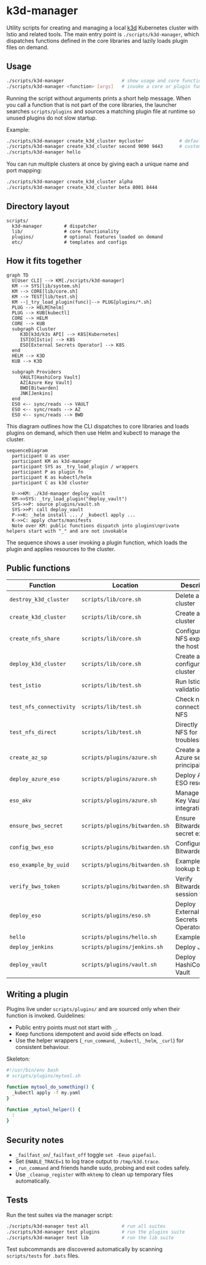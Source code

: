 # k3d-manager

Utility scripts for creating and managing a local [k3d](https://k3d.io/) Kubernetes cluster with Istio and related tools.  The main entry point is `./scripts/k3d-manager`, which dispatches functions defined in the core libraries and lazily loads plugin files on demand.

## Usage

```bash
./scripts/k3d-manager                     # show usage and core functions
./scripts/k3d-manager <function> [args]   # invoke a core or plugin function
```

Running the script without arguments prints a short help message.  When you call a function that is not part of the core libraries, the launcher searches `scripts/plugins` and sources a matching plugin file at runtime so unused plugins do not slow startup.

Example:

```bash
./scripts/k3d-manager create_k3d_cluster mycluster             # default 8000/8443
./scripts/k3d-manager create_k3d_cluster second 9090 9443      # custom ports
./scripts/k3d-manager hello
```

You can run multiple clusters at once by giving each a unique name and
port mapping:

```bash
./scripts/k3d-manager create_k3d_cluster alpha
./scripts/k3d-manager create_k3d_cluster beta 8001 8444
```

## Directory layout

```
scripts/
  k3d-manager        # dispatcher
  lib/               # core functionality
  plugins/           # optional features loaded on demand
  etc/               # templates and configs
```

## How it fits together

```mermaid
graph TD
  U[User CLI] --> KM[./scripts/k3d-manager]
  KM --> SYS[lib/system.sh]
  KM --> CORE[lib/core.sh]
  KM --> TEST[lib/test.sh]
  KM --|_try_load_plugin(func)|--> PLUG[plugins/*.sh]
  PLUG --> HELM[helm]
  PLUG --> KUB[kubectl]
  CORE --> HELM
  CORE --> KUB
  subgraph Cluster
     K3D[k3d/k3s API] --> K8S[Kubernetes]
     ISTIO[Istio] --> K8S
     ESO[External Secrets Operator] --> K8S
  end
  HELM --> K3D
  KUB --> K3D

  subgraph Providers
     VAULT[HashiCorp Vault]
     AZ[Azure Key Vault]
     BWD[Bitwarden]
     JNK[Jenkins]
  end
  ESO <-- sync/reads --> VAULT
  ESO <-- sync/reads --> AZ
  ESO <-- sync/reads --> BWD
```

This diagram outlines how the CLI dispatches to core libraries and loads plugins on demand, which then use Helm and kubectl to manage the cluster.

```mermaid
sequenceDiagram
  participant U as user
  participant KM as k3d-manager
  participant SYS as _try_load_plugin / wrappers
  participant P as plugin fn
  participant K as kubectl/helm
  participant C as k3d cluster

  U->>KM: ./k3d-manager deploy_vault
  KM->>SYS: _try_load_plugin("deploy_vault")
  SYS->>P: source plugins/vault.sh
  SYS->>P: call deploy_vault
  P->>K: _helm install ... / _kubectl apply ...
  K->>C: apply charts/manifests
  Note over KM: public functions dispatch into plugins\nprivate helpers start with "_" and are not invokable
```

The sequence shows a user invoking a plugin function, which loads the plugin and applies resources to the cluster.

## Public functions

| Function | Location | Description |
| --- | --- | --- |
| `destroy_k3d_cluster` | `scripts/lib/core.sh` | Delete a k3d cluster |
| `create_k3d_cluster` | `scripts/lib/core.sh` | Create a k3d cluster |
| `create_nfs_share` | `scripts/lib/core.sh` | Configure an NFS export on the host |
| `deploy_k3d_cluster` | `scripts/lib/core.sh` | Create and configure a cluster |
| `test_istio` | `scripts/lib/test.sh` | Run Istio validation tests |
| `test_nfs_connectivity` | `scripts/lib/test.sh` | Check network connectivity to NFS |
| `test_nfs_direct` | `scripts/lib/test.sh` | Directly mount NFS for troubleshooting |
| `create_az_sp` | `scripts/plugins/azure.sh` | Create an Azure service principal |
| `deploy_azure_eso` | `scripts/plugins/azure.sh` | Deploy Azure ESO resources |
| `eso_akv` | `scripts/plugins/azure.sh` | Manage Azure Key Vault ESO integration |
| `ensure_bws_secret` | `scripts/plugins/bitwarden.sh` | Ensure Bitwarden secret exists |
| `config_bws_eso` | `scripts/plugins/bitwarden.sh` | Configure Bitwarden ESO |
| `eso_example_by_uuid` | `scripts/plugins/bitwarden.sh` | Example ESO lookup by UUID |
| `verify_bws_token` | `scripts/plugins/bitwarden.sh` | Verify Bitwarden session token |
| `deploy_eso` | `scripts/plugins/eso.sh` | Deploy External Secrets Operator |
| `hello` | `scripts/plugins/hello.sh` | Example plugin |
| `deploy_jenkins` | `scripts/plugins/jenkins.sh` | Deploy Jenkins |
| `deploy_vault` | `scripts/plugins/vault.sh` | Deploy HashiCorp Vault |

## Writing a plugin

Plugins live under `scripts/plugins/` and are sourced only when their function is invoked. Guidelines:

* Public entry points must not start with `_`.
* Keep functions idempotent and avoid side effects on load.
* Use the helper wrappers (`_run_command`, `_kubectl`, `_helm`, `_curl`) for consistent behaviour.

Skeleton:

```bash
#!/usr/bin/env bash
# scripts/plugins/mytool.sh

function mytool_do_something() {
  _kubectl apply -f my.yaml
}

function _mytool_helper() {
  :
}
```

## Security notes

* `_failfast_on`/`_failfast_off` toggle `set -Eeuo pipefail`.
* Set `ENABLE_TRACE=1` to log trace output to `/tmp/k3d.trace`.
* `_run_command` and friends handle sudo, probing and exit codes safely.
* Use `_cleanup_register` with `mktemp` to clean up temporary files automatically.


## Tests

Run the test suites via the manager script:

```bash
./scripts/k3d-manager test all            # run all suites
./scripts/k3d-manager test plugins        # run the plugins suite
./scripts/k3d-manager test lib            # run the lib suite
```

Test subcommands are discovered automatically by scanning `scripts/tests` for `.bats` files.
